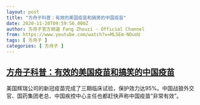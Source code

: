 ```yaml
---
layout: post
title: "方舟子科普：有效的美国疫苗和搞笑的中国疫苗"
date: 2020-11-20T09:59:56.000Z
author: 方舟子官方频道 Fang Zhouzi - Official Channel
from: https://www.youtube.com/watch?v=ML5Em-NDuUU
tags: [ 方舟子 ]
categories: [ 方舟子 ]
---
```

<!--1605866396000-->
[方舟子科普：有效的美国疫苗和搞笑的中国疫苗](https://www.youtube.com/watch?v=ML5Em-NDuUU)
------

<div>
美国辉瑞公司的新冠疫苗完成了三期临床试验，保护效力达95%。中国战狼外交官、国药集团老总、中国疾控中心主任也都赶快声称中国疫苗“非常有效”。
</div>
